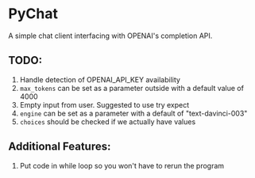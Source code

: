 # PyChat

A simple chat client interfacing with OPENAI's completion API.

## TODO:
1. Handle detection of OPENAI_API_KEY availability
2. `max_tokens` can be set as a parameter outside with a default value of 4000
3. Empty input from user. Suggested to use try expect
4. `engine` can be set as a parameter with a default of "text-davinci-003"
5. `choices` should be checked if we actually have values

## Additional Features:
1. Put code in while loop so you won't have to rerun the program